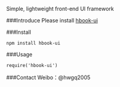 Simple, lightweight front-end UI framework

###Introduce
Please install [hbook-ui](https://www.npmjs.com/package/hbook-ui)

###Install
```
npm install hbook-ui     
```

###Usage

```
require('hbook-ui')
```

###Contact
Weibo：@hwgq2005